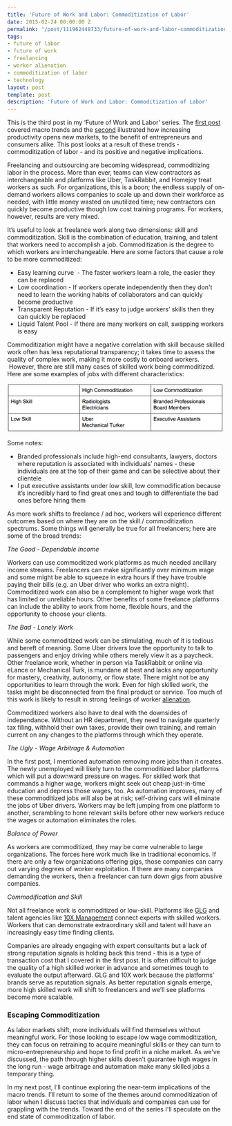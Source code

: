 ```yaml
---
title: 'Future of Work and Labor: Commoditization of Labor'
date: 2015-02-24 00:00:00 Z
permalink: "/post/111962448733/future-of-work-and-labor-commoditization-of-labor"
tags:
- future of labor
- future of work
- freelancing
- worker alienation
- commoditization of labor
- technology
layout: post
template: post
description: 'Future of Work and Labor: Commoditization of Labor'
---
```


This is the third post in my ‘Future of Work and Labor’ series. The [first post](http://blog.randylubin.com/post/111157362883/the-future-of-work-and-labor-macro-trends) covered macro trends and the [second](http://blog.randylubin.com/post/111521237963/future-of-work-and-labor-increasing-productivity) illustrated how increasing productivity opens new markets, to the benefit of entrepreneurs and consumers alike. This post looks at a result of these trends - commoditization of labor - and its positive and negative implications.

Freelancing and outsourcing are becoming widespread, commoditizing labor in the process. More than ever, teams can view contractors as interchangeable and platforms like Uber, TaskRabbit, and Homejoy treat workers as such. For organizations, this is a boon; the endless supply of on-demand workers allows companies to scale up and down their workforce as needed, with little money wasted on unutilized time; new contractors can quickly become productive though low cost training programs. For workers, however, results are very mixed.

It’s useful to look at freelance work along two dimensions: skill and commoditization. Skill is the combination of education, training, and talent that workers need to accomplish a job. Commoditization is the degree to which workers are interchangeable. Here are some factors that cause a role to be more commoditized:

*   Easy learning curve &nbsp;- The faster workers learn a role, the easier they can be replaced
*   Low coordination - If workers operate independently then they don't need to learn the working habits of collaborators and can quickly become productive
*   Transparent Reputation - If it’s easy to judge workers’ skills then they can quickly be replaced
*   Liquid Talent Pool - If there are many workers on call, swapping workers is easy

Commoditization might have a negative correlation with skill because skilled work often has less reputational transparency; it takes time to assess the quality of complex work, making it more costly to onboard workers. &nbsp;However, there are still many cases of skilled work being commoditized. Here are some examples of jobs with different characteristics:

![](/images/f4186cf02197e08f014f7bcadded88ca044f5d0a2c28d6486b698c14d080eda8.png)

Some notes:

*   Branded professionals include high-end consultants, lawyers, doctors where reputation is associated with individuals’ names - these individuals are at the top of their game and can be selective about their clientele
*   I put executive assistants under low skill, low commodification because it’s incredibly hard to find great ones and tough to differentiate the bad ones before hiring them

As more work shifts to freelance / ad hoc, workers will experience different outcomes based on where they are on the skill / commoditization spectrums. Some things will generally be true for all freelancers; here are some of the broad trends:

_The Good - Dependable Income_

Workers can use commoditized work platforms as much needed ancillary income streams. Freelancers can make significantly over minimum wage and some might be able to squeeze in extra hours if they have trouble paying their bills (e.g. an Uber driver who works an extra night). Commoditized work can also be a complement to higher wage work that has limited or unreliable hours. Other benefits of some freelance platforms can include the ability to work from home, flexible hours, and the opportunity to choose your clients.

_The Bad - Lonely Work_

While some commoditized work can be stimulating, much of it is tedious and bereft of meaning. Some Uber drivers love the opportunity to talk to passengers and enjoy driving while others merely view it as a paycheck. Other freelance work, whether in person via TaskRabbit or online via eLance or Mechanical Turk, is mundane at best and lacks any opportunity for mastery, creativity, autonomy, or flow state. There might not be any opportunities to learn through the work. Even for high skilled work, the tasks might be disconnected from the final product or service. Too much of this work is likely to result in strong feelings of worker [alienation](https://en.wikipedia.org/wiki/Marx%27s_theory_of_alienation#Type_of_alienation).

Commoditized workers also have to deal with the downsides of independance. Without an HR department, they need to navigate quarterly tax filing, withhold their own taxes, provide their own training, and remain current on any changes to the platforms through which they operate.

_The Ugly - Wage Arbitrage &amp; Automation_

In the first post, I mentioned automation removing more jobs than it creates. The newly unemployed will likely turn to the commoditized labor platforms which will put a downward pressure on wages. For skilled work that commands a higher wage, workers might seek out cheap just-in-time education and depress those wages, too. As automation improves, many of these commoditized jobs will also be at risk; self-driving cars will eliminate the jobs of Uber drivers. Workers may be left jumping from one platform to another, scrambling to hone relevant skills before other new workers reduce the wages or automation eliminates the roles.

_Balance of Power_

As workers are commoditized, they may be come vulnerable to large organizations. The forces here work much like in traditional economics. If there are only a few organizations offering gigs, those companies can carry out varying degrees of worker exploitation. If there are many companies demanding the workers, then a freelancer can turn down gigs from abusive companies.

_Commodification and Skill_

Not all freelance work is commoditized or low-skill. Platforms like [GLG](http://glg.it/) and talent agencies like [10X Management](http://www.10xmanagement.com/)&nbsp;connect experts with skilled workers. Workers that can demonstrate extraordinary skill and talent will have an increasingly easy time finding clients.

Companies are already engaging with expert consultants but a lack of strong reputation signals is holding back this trend - this is a type of transaction cost that I covered in the first post. It is often difficult to judge the quality of a high skilled worker in advance and sometimes tough to evaluate the output afterward. GLG and 10X work because the platforms’ brands serve as reputation signals. As better reputation signals emerge, more high skilled work will shift to freelancers and we’ll see platforms become more scalable.

### Escaping Commoditization

As labor markets shift, more individuals will find themselves without meaningful work. For those looking to escape low wage commoditization, they can focus on retraining to acquire meaningful skills or they can turn to micro-entrepreneurship and hope to find profit in a niche market. As we’ve discussed, the path through higher skills doesn’t guarantee high wages in the long run - wage arbitrage and automation make many skilled jobs a temporary thing.

In my next post, I’ll continue exploring the near-term implications of the macro trends. I’ll return to some of the themes around commoditization of labor when I discuss tactics that individuals and companies can use for grappling with the trends. Toward the end of the series I'll speculate on the end state of commoditization of labor.